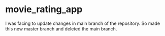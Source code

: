 # movie_rating_app

I was facing to update changes in main branch of the repository. So made this new master branch and deleted the main branch.
